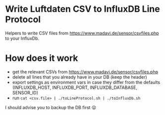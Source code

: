 # Write Luftdaten CSV to InfluxDB Line Protocol

Helpers to write CSV files from https://www.madavi.de/sensor/csvfiles.php to
your InfluxDb.

# How does it work

* get the relevant CSVs from https://www.madavi.de/sensor/csvfiles.php
* delete all lines that you already have in your DB (keep the header)
* export settings as environment vars in case they differ from the defaults
  (INFLUXDB_HOST, INFLUXDB_PORT, INFLUXDB_DATABASE, SENSOR_ID)
* run `cat <csv.file> | ./toLineProtocol.sh | ./toInfluxDb.sh`

I should advise you to backup the DB first :stuck_out_tongue:
